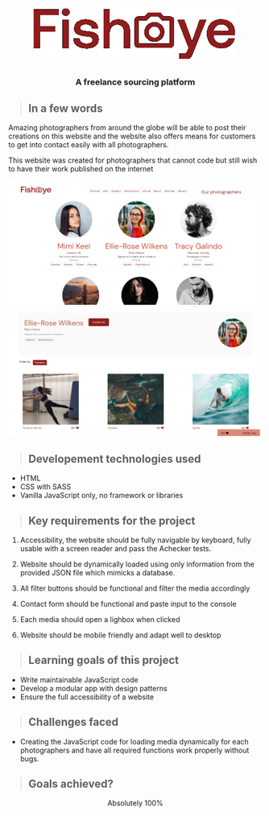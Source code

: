 <h1 align="center"><img src="README-media/Fisheye-logo.png"></h1>

<h3 align="center">A freelance sourcing platform</h3>

>## **In a few words**
Amazing photographers from around the globe will be able to post their creations on this website and the website also offers means for customers to get into contact easily with all photographers.

This website was created for photographers that cannot code but still wish to have their work published on the internet


<p align="center"><img src="README-media/P6-homepage.png">

<p align="center"><img src="README-media/P6-profil-page.png">

>## **Developement technologies used**
* HTML
* CSS with SASS
* Vanilla JavaScript only, no framework or libraries 

>## **Key requirements for the project**
1. Accessibility, the website should be fully navigable by keyboard, fully usable with a screen reader and pass the Achecker tests.

2. Website should be dynamically loaded using only information from the provided JSON file which mimicks a database.

3. All filter buttons should be functional and filter the media accordingly

4. Contact form should be functional and paste input to the console

5. Each media should open a lighbox when clicked

6. Website should be mobile friendly and adapt well to desktop

>## **Learning goals of this project**
* Write maintainable JavaScript code
* Develop a modular app with design patterns
* Ensure the full accessibility of a website

>## **Challenges faced**
* Creating the JavaScript code for loading media dynamically for each photographers and have all required functions work properly without bugs.

>## **Goals achieved?**

<p align="center">Absolutely 100%</p>
